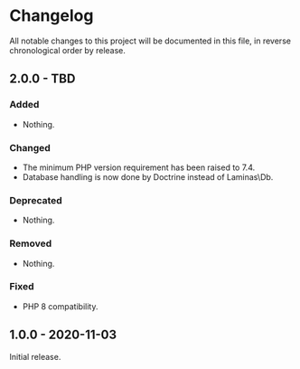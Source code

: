 # Changelog

All notable changes to this project will be documented in this file, in reverse chronological order by release.

## 2.0.0 - TBD

### Added

- Nothing.

### Changed

- The minimum PHP version requirement has been raised to 7.4.
- Database handling is now done by Doctrine instead of Laminas\Db.

### Deprecated

- Nothing.

### Removed

- Nothing.

### Fixed

- PHP 8 compatibility.

## 1.0.0 - 2020-11-03

Initial release.
